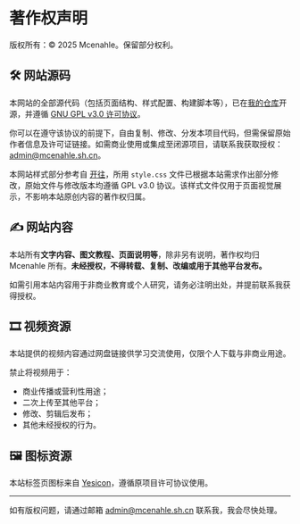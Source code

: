 # 著作权声明

版权所有：© 2025 Mcenahle。保留部分权利。

## 🛠 网站源码

本网站的全部源代码（包括页面结构、样式配置、构建脚本等），已在[我的仓库]((https://github.com/mcenahle/video-site))开源，并遵循 [GNU GPL v3.0 许可协议](https://www.gnu.org/licenses/gpl-3.0.html)。

你可以在遵守该协议的前提下，自由复制、修改、分发本项目代码，但需保留原始作者信息及许可证链接。如需商业使用或集成至闭源项目，请联系我获取授权：[admin@mcenahle.sh.cn](mailto:admin@mcenahle.sh.cn)。

本网站样式部分参考自 [开往](https://www.travellings.cn)，所用 `style.css` 文件已根据本站需求作出部分修改，原始文件与修改版本均遵循 GPL v3.0 协议。该样式文件仅用于页面视觉展示，不影响本站原创内容的著作权归属。

## ✍ 网站内容

本站所有**文字内容、图文教程、页面说明等**，除非另有说明，著作权均归 Mcenahle 所有。**未经授权，不得转载、复制、改编或用于其他平台发布。**

如需引用本站内容用于非商业教育或个人研究，请务必注明出处，并提前联系我获得授权。

## 🎞 视频资源

本站提供的视频内容通过网盘链接供学习交流使用，仅限个人下载与非商业用途。

禁止将视频用于：

- 商业传播或营利性用途；
- 二次上传至其他平台；
- 修改、剪辑后发布；
- 其他未经授权的行为。

## 🖼 图标资源

本站标签页图标来自 [Yesicon](https://yesicon.app)，遵循原项目许可协议使用。

---

如有版权问题，请通过邮箱 [admin@mcenahle.sh.cn](mailto:admin@mcenahle.sh.cn) 联系我，我会尽快处理。

